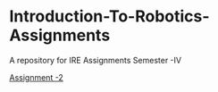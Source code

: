 # Introduction-To-Robotics-Assignments

A repository for IRE Assignments Semester -IV

[Assignment -2](https://github.com/devk232/Introduction-To-Robotics-Assignments/blob/main/Assignment2/2019BCS018.py)
